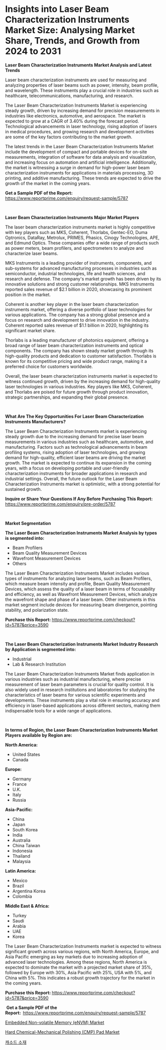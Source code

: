 <p><h1>Insights into Laser Beam Characterization Instruments Market Size: Analysing Market Share, Trends, and Growth from 2024 to 2031</h1></p><p><strong>Laser Beam Characterization Instruments Market Analysis and Latest Trends</strong></p>
<p><p>Laser beam characterization instruments are used for measuring and analyzing properties of laser beams such as power, intensity, beam profile, and wavelength. These instruments play a crucial role in industries such as healthcare, telecommunications, manufacturing, and research.</p><p>The Laser Beam Characterization Instruments Market is experiencing steady growth, driven by increasing demand for precision measurements in industries like electronics, automotive, and aerospace. The market is expected to grow at a CAGR of 3.40% during the forecast period. Technological advancements in laser technology, rising adoption of lasers in medical procedures, and growing research and development activities are some of the key factors contributing to the market growth.</p><p>The latest trends in the Laser Beam Characterization Instruments Market include the development of compact and portable devices for on-site measurements, integration of software for data analysis and visualization, and increasing focus on automation and artificial intelligence. Additionally, the market is witnessing a surge in demand for high-power laser beam characterization instruments for applications in materials processing, 3D printing, and additive manufacturing. These trends are expected to drive the growth of the market in the coming years.</p></p>
<p><strong>Get a Sample PDF of the Report:&nbsp;</strong> <a href="https://www.reportprime.com/enquiry/request-sample/5787">https://www.reportprime.com/enquiry/request-sample/5787</a></p>
<p>&nbsp;</p>
<p><strong>Laser Beam Characterization Instruments Major Market Players</strong></p>
<p><p>The laser beam characterization instruments market is highly competitive with key players such as MKS, Coherent, Thorlabs, Gentec-EO, Duma Optronics, DataRay, Metrolux, PRIMES, Phasics, Cinogy Technologies, APE, and Edmund Optics. These companies offer a wide range of products such as power meters, beam profilers, and spectrometers to analyze and characterize laser beams.</p><p>MKS Instruments is a leading provider of instruments, components, and sub-systems for advanced manufacturing processes in industries such as semiconductor, industrial technologies, life and health sciences, and research and defense. The company's market growth has been driven by its innovative solutions and strong customer relationships. MKS Instruments reported sales revenue of $2.1 billion in 2020, showcasing its prominent position in the market.</p><p>Coherent is another key player in the laser beam characterization instruments market, offering a diverse portfolio of laser technologies for various applications. The company has a strong global presence and a focus on research and development to drive innovation in the industry. Coherent reported sales revenue of $1.1 billion in 2020, highlighting its significant market share.</p><p>Thorlabs is a leading manufacturer of photonics equipment, offering a broad range of laser beam characterization instruments and optical components. The company has shown steady market growth through its high-quality products and dedication to customer satisfaction. Thorlabs is known for its competitive pricing and wide product range, making it a preferred choice for customers worldwide.</p><p>Overall, the laser beam characterization instruments market is expected to witness continued growth, driven by the increasing demand for high-quality laser technologies in various industries. Key players like MKS, Coherent, and Thorlabs are poised for future growth through product innovation, strategic partnerships, and expanding their global presence.</p></p>
<p>&nbsp;</p>
<p><strong>What Are The Key Opportunities For Laser Beam Characterization Instruments Manufacturers?</strong></p>
<p><p>The Laser Beam Characterization Instruments market is experiencing steady growth due to the increasing demand for precise laser beam measurements in various industries such as healthcare, automotive, and manufacturing. Factors such as technological advancements in beam profiling systems, rising adoption of laser technologies, and growing demand for high-quality, efficient laser beams are driving the market growth. The market is expected to continue its expansion in the coming years, with a focus on developing portable and user-friendly characterization instruments for broader applications in research and industrial settings. Overall, the future outlook for the Laser Beam Characterization Instruments market is optimistic, with a strong potential for sustained growth.</p></p>
<p><strong>Inquire or Share Your Questions If Any Before Purchasing This Report:</strong> <a href="https://www.reportprime.com/enquiry/pre-order/5787">https://www.reportprime.com/enquiry/pre-order/5787</a></p>
<p>&nbsp;</p>
<p><strong>Market Segmentation</strong></p>
<p><strong>The Laser Beam Characterization Instruments Market Analysis by types is segmented into:</strong></p>
<p><ul><li>Beam Profilers</li><li>Beam Quality Measurement Devices</li><li>Wavefront Measurement Devices</li><li>Others</li></ul></p>
<p><p>The Laser Beam Characterization Instruments Market includes various types of instruments for analyzing laser beams, such as Beam Profilers, which measure beam intensity and profile, Beam Quality Measurement Devices, which assess the quality of a laser beam in terms of focusability and efficiency, as well as Wavefront Measurement Devices, which analyze the wavefront shape and phase of a laser beam. Other instruments in this market segment include devices for measuring beam divergence, pointing stability, and polarization state.</p></p>
<p><strong>Purchase this Report:&nbsp;</strong><a href="https://www.reportprime.com/checkout?id=5787&price=3590">https://www.reportprime.com/checkout?id=5787&price=3590</a></p>
<p>&nbsp;</p>
<p><strong>The Laser Beam Characterization Instruments Market Industry Research by Application is segmented into:</strong></p>
<p><ul><li>Industrial</li><li>Lab & Research Institution</li></ul></p>
<p><p>The Laser Beam Characterization Instruments Market finds application in various industries such as industrial manufacturing, where precise measurement of laser beam parameters is crucial for quality control. It is also widely used in research institutions and laboratories for studying the characteristics of laser beams for various scientific experiments and developments. These instruments play a vital role in ensuring accuracy and efficiency in laser-based applications across different sectors, making them indispensable tools for a wide range of applications.</p></p>
<p>&nbsp;</p>
<p><strong>In terms of Region, the Laser Beam Characterization Instruments Market Players available by Region are:</strong></p>
<p>
    <p> <strong> North America: </strong>
        <ul>
            <li>United States</li>
            <li>Canada</li>
        </ul>
        </p> 
    <p> <strong> Europe: </strong>
        <ul>
            <li>Germany</li>
            <li>France</li>
            <li>U.K.</li>
            <li>Italy</li>
            <li>Russia</li>
        </ul>
        </p> 
    <p> <strong> Asia-Pacific: </strong>
        <ul>
            <li>China</li>
            <li>Japan</li>
            <li>South Korea</li>
            <li>India</li>
            <li>Australia</li>
            <li>China Taiwan</li>
            <li>Indonesia</li>
            <li>Thailand</li>
            <li>Malaysia</li>
        </ul>
        </p> 
    <p> <strong> Latin America: </strong>
        <ul>
            <li>Mexico</li>
            <li>Brazil</li>
            <li>Argentina Korea</li>
            <li>Colombia</li>
        </ul>
        </p> 
    <p> <strong> Middle East & Africa: </strong>
        <ul>
            <li>Turkey</li>
            <li>Saudi</li>
            <li>Arabia</li>
            <li>UAE</li>
            <li>Korea</li>
        </ul>
    </p>
    </p>
<p><p>The Laser Beam Characterization Instruments market is expected to witness significant growth across various regions, with North America, Europe, and Asia Pacific emerging as key markets due to increasing adoption of advanced laser technologies. Among these regions, North America is expected to dominate the market with a projected market share of 35%, followed by Europe with 30%, Asia Pacific with 25%, USA with 5%, and China with 5%. This indicates a robust growth trajectory for the market in the coming years.</p></p>
<p><strong>Purchase this Report: </strong><a href="https://www.reportprime.com/checkout?id=5787&price=3590">https://www.reportprime.com/checkout?id=5787&price=3590</a></p>
<p>&nbsp;<strong>Get a Sample PDF of the Report:&nbsp;&nbsp;</strong><a href="https://www.reportprime.com/enquiry/request-sample/5787">https://www.reportprime.com/enquiry/request-sample/5787</a></p>
<p><strong></strong></p>
<p><p><a href="https://github.com/bobicer/Market-Research-Report-List-2/blob/main/embedded-non-volatile-memory-envm-market.md">Embedded Non-volatile Memory (eNVM) Market</a></p><p><a href="https://github.com/timeliteaut/Market-Research-Report-List-2/blob/main/hard-chemical-mechanical-polishing-cmp-pad-market.md">Hard Chemical-Mechanical Polishing (CMP) Pad Market</a></p><p><a href="https://github.com/JonHarrtis67676y/Market-Research-Report-List-1/blob/main/947862314636.md">캐소드 소재</a></p></p>